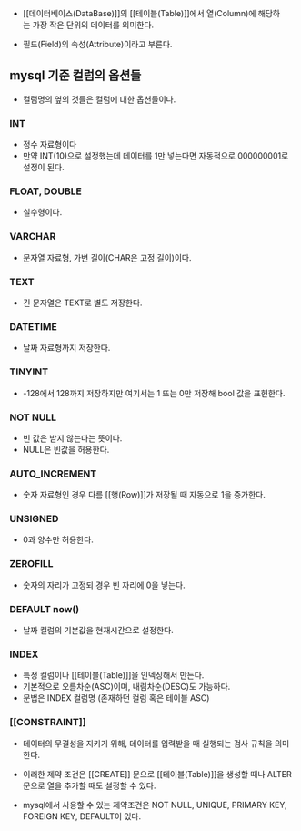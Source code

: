 - [[데이터베이스(DataBase)]]의 [[테이블(Table)]]에서 열(Column)에 해당하는 가장 작은 단위의 데이터를 의미한다. 

- 필드(Field)의 속성(Attribute)이라고 부른다.


## mysql 기준 컬럼의 옵션들

- 컬럼명의 옆의 것들은 컬럼에 대한 옵션들이다.
### INT

- 정수 자료형이다
- 만약 INT(10)으로 설정했는데 데이터를 1만 넣는다면 자동적으로 000000001로 설정이 된다.
### FLOAT, DOUBLE

- 실수형이다.
### VARCHAR

- 문자열 자료형, 가변 길이(CHAR은 고정 길이)이다.
### TEXT

- 긴 문자열은 TEXT로 별도 저장한다.
### DATETIME

- 날짜 자료형까지 저장한다.
### TINYINT

- -128에서 128까지 저장하지만 여기서는 1 또는 0만 저장해 bool 값을 표현한다.
### NOT NULL

- 빈 값은 받지 않는다는 뜻이다.
- NULL은 빈값을 허용한다.
### AUTO_INCREMENT

- 숫자 자료형인 경우 다름 [[행(Row)]]가 저장될 때 자동으로 1을 증가한다.
### UNSIGNED 

- 0과 양수만 허용한다.
### ZEROFILL

- 숫자의 자리가 고정되 경우 빈 자리에 0을 넣는다.
### DEFAULT now()

- 날짜 컬럼의 기본값을 현재시간으로 설정한다.
### INDEX

- 특정 컬럼이나 [[테이블(Table)]]을 인덱싱해서 만든다.
- 기본적으로 오름차순(ASC)이며, 내림차순(DESC)도 가능하다.
- 문법은 INDEX 컬럼명 (존재하던 컬럼 혹은 테이블 ASC)
### [[CONSTRAINT]]

- 데이터의 무결성을 지키기 위해, 데이터를 입력받을 때 실행되는 검사 규칙을 의미한다.  
- 이러한 제약 조건은 [[CREATE]] 문으로 [[테이블(Table)]]을 생성할 때나 ALTER 문으로 열을 추가할 때도 설정할 수 있다.

- mysql에서 사용할 수 있는 제약조건은 NOT NULL, UNIQUE, PRIMARY KEY, FOREIGN KEY, DEFAULT이 있다.


